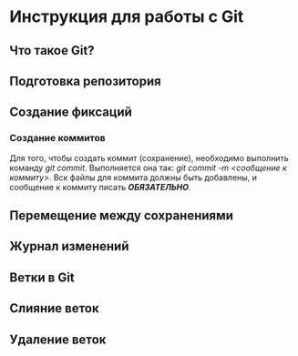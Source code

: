 # Инструкция для работы с Git

## Что такое Git?

## Подготовка репозитория

## Создание фиксаций

### Создание коммитов

Для того, чтобы создать коммит (сохранение), необходимо выполнить команду *git commit*. Выполняется она так: *git commit -m <сообщение к коммиту>*. Вск файлы для коммита должны быть добавлены, и сообщение к коммиту писать ***ОБЯЗАТЕЛЬНО***.

## Перемещение между сохранениями

## Журнал изменений

## Ветки в Git

## Слияние веток

## Удаление веток